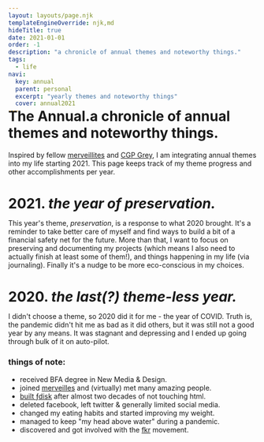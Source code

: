 ```yaml
---
layout: layouts/page.njk
templateEngineOverride: njk,md
hideTitle: true
date: 2021-01-01
order: -1
description: "a chronicle of annual themes and noteworthy things."
tags: 
  - life
navi:
  key: annual
  parent: personal
  excerpt: "yearly themes and noteworthy things"
  cover: annual2021
---
```

<h1 style="margin-top:-1em;">The Annual.<span>a chronicle of annual themes and noteworthy things.</span></h1>

Inspired by fellow [merveillites](https://chotrin.tilde.institute/the_annual.html) and [CGP Grey](https://www.youtube.com/watch?v=NVGuFdX5guE), I am integrating annual themes into my life starting 2021. This page keeps track of my theme progress and other accomplishments per year.

<h1 style="margin-bottom:0"> 2021. <span><i>the year of preservation.</i></span></h1>

This year's theme, *preservation*, is a response to what 2020 brought. It's a reminder to take better care of myself and find ways to build a bit of a financial safety net for the future. More than that, I want to focus on preserving and documenting my projects (which means I also need to actually finish at least some of them!), and things happening in my life (via journaling). Finally it's a nudge to be more eco-conscious in my choices. 



<h1 style="margin-bottom:0"> 2020. <span> <i>the last(?) theme-less year.</i></span></h1>

I didn't choose a theme, so 2020 did it for me - the year of COVID. Truth is, the pandemic didn't hit me as bad as it did others, but it was still not a good year by any means. It was stagnant and depressing and I ended up going through bulk of it on auto-pilot.

### things of note:
* received BFA degree in New Media & Design.
* joined [merveilles](https://merveilles.town/@FredBednarski) and (virtually) met many amazing people.
* [built ƒdisk](/thisSite) after almost two decades of not touching html.
* deleted facebook, left twitter & generally limited social media.
* changed my eating habits and started improving my weight.
* managed to keep "my head above water" during a pandemic.
* discovered and got involved with the [fkr](/fkr) movement.